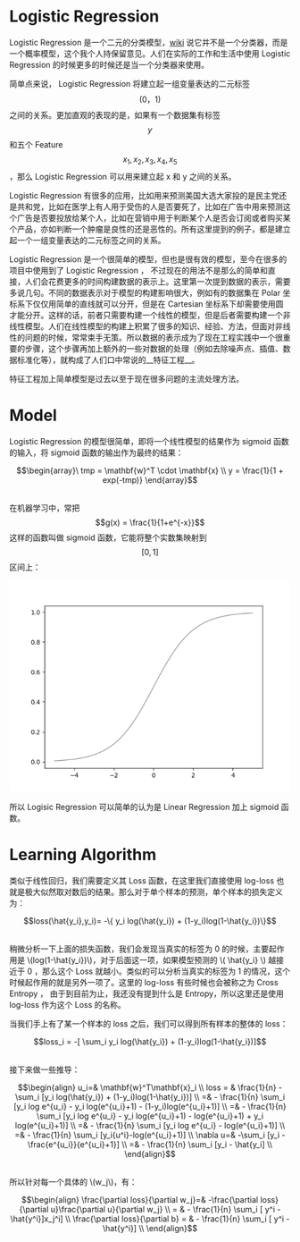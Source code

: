 # Logistic Regression

Logistic Regression 是一个二元的分类模型，[wiki](https://en.wikipedia.org/wiki/Logistic_regression) 说它并不是一个分类器，而是一个概率模型，这个我个人持保留意见。人们在实际的工作和生活中使用 Logistic Regression 的时候更多的时候还是当一个分类器来使用。

简单点来说， Logistic Regression 将建立起一组变量表达的二元标签 $$(0，1)$$ 之间的关系。更加直观的表现的是，如果有一个数据集有标签 $$y$$ 和五个 Feature $$x_1, x_2, x_3, x_4, x_5$$ ，那么 Logistic Regression 可以用来建立起 x 和 y 之间的关系。

Logistic Regression 有很多的应用，比如用来预测美国大选大家投的是民主党还是共和党，比如在医学上有人用于受伤的人是否要死了，比如在广告中用来预测这个广告是否要投放给某个人，比如在营销中用于判断某个人是否会订阅或者购买某个产品，亦如判断一个肿瘤是良性的还是恶性的。所有这里提到的例子，都是建立起一个一组变量表达的二元标签之间的关系。

Logistic Regression 是一个很简单的模型，但也是很有效的模型，至今在很多的项目中使用到了 Logistic Regression ， 不过现在的用法不是那么的简单和直接，人们会花费更多的时间构建数据的表示上。这里第一次提到数据的表示，需要多说几句。不同的数据表示对于模型的构建影响很大，例如有的数据集在 Polar 坐标系下仅仅用简单的直线就可以分开，但是在 Cartesian 坐标系下却需要使用圆才能分开。这样的话，前者只需要构建一个线性的模型，但是后者需要构建一个非线性模型。人们在线性模型的构建上积累了很多的知识、经验、方法，但面对非线性的问题的时候，常常束手无策。所以数据的表示成为了现在工程实践中一个很重要的步骤，这个步骤再加上额外的一些对数据的处理（例如去除噪声点、插值、数据标准化等），就构成了人们口中常说的__特征工程__。

特征工程加上简单模型是过去以至于现在很多问题的主流处理方法。

# Model

Logistic Regression 的模型很简单，即将一个线性模型的结果作为 sigmoid 函数的输入，将 sigmoid 函数的输出作为最终的结果：

<center>$$\begin{array}\ tmp = \mathbf{w}^T \cdot \mathbf{x} \\ y = \frac{1}{1 + exp(-tmp)}  \end{array}$$</center><br/>

在机器学习中，常把 $$g(x) = \frac{1}{1+e^{-x}}$$ 这样的函数叫做 sigmoid 函数，它能将整个实数集映射到 $$[0,1]$$ 区间上：

![f5.0.png](assets/f5.0.png)

所以 Logisic Regression 可以简单的认为是 Linear Regression 加上 sigmoid 函数。

# Learning Algorithm

类似于线性回归，我们需要定义其 Loss 函数，在这里我们直接使用 log-loss 也就是极大似然取对数后的结果。那么对于单个样本的预测，单个样本的损失定义为：

<center>$$loss(\hat{y_i},y_i)= -\{ y_i log(\hat{y_i}) + (1-y_i)log(1-\hat{y_i})\}$$</center><br/>

稍微分析一下上面的损失函数，我们会发现当真实的标签为 0 的时候，主要起作用是 \\(log(1-\hat{y_i})\\)，对于后面这一项，如果模型预测的 \\( \hat{y_i} \\) 越接近于 0 ，那么这个 Loss 就越小。类似的可以分析当真实的标签为 1 的情况，这个时候起作用的就是另外一项了。这里的 log-loss 有些时候也会被称之为 Cross Entropy ， 由于到目前为止，我还没有提到什么是 Entropy，所以这里还是使用 log-loss 作为这个 Loss 的名称。

当我们手上有了某一个样本的 loss 之后，我们可以得到所有样本的整体的 loss：

<center>$$loss_i = -[ \sum_i y_i log(\hat{y_i}) + (1-y_i)log(1-\hat{y_i})]$$</center><br/>

接下来做一些推导：

<center>$$\begin{align}
u_i=&  \mathbf{w}^T\mathbf{x}_i \\
loss = & \frac{1}{n} -\sum_i [y_i log(\hat{y_i}) + (1-y_i)log(1-\hat{y_i})] \\
=&  - \frac{1}{n} \sum_i [y_i log e^{u_i} - y_i log(e^{u_i}+1) - (1-y_i)log(e^{u_i}+1)] \\
=&  - \frac{1}{n} \sum_i [y_i log e^{u_i} - y_i log(e^{u_i}+1) - log(e^{u_i}+1) + y_i log(e^{u_i}+1)]   \\
=&  - \frac{1}{n} \sum_i [y_i log e^{u_i} - log(e^{u_i}+1)]  \\
=&  - \frac{1}{n} \sum_i [y_i{u^i}-log(e^{u_i}+1)]   \\
\nabla u=& -\sum_i [y_i - \frac{e^{u_i}}{e^{u_i}+1}]   \\
=&  - \frac{1}{n} \sum_i [y_i - \hat{y_i] \\
\end{align}$$</center><br/>

所以针对每一个具体的 \\(w_j\\)，有：

<center>$$\begin{align}
\frac{\partial loss}{\partial w_j}=& -\frac{\partial loss}{\partial u}\frac{\partial u}{\partial w_j} \\
= & - \frac{1}{n} \sum_i [ y^i - \hat{y^i}]x_j^i] \\
\frac{\partial loss}{\partial b} = & - \frac{1}{n} \sum_i [ y^i - \hat{y^i}] \\
\end{align}$$</center><br/>
